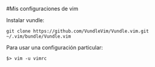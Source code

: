 #Mis configuraciones de vim

Instalar vundle:

`git clone https://github.com/VundleVim/Vundle.vim.git ~/.vim/bundle/Vundle.vim`

Para usar una configuración particular:

`$> vim -u vimrc`
